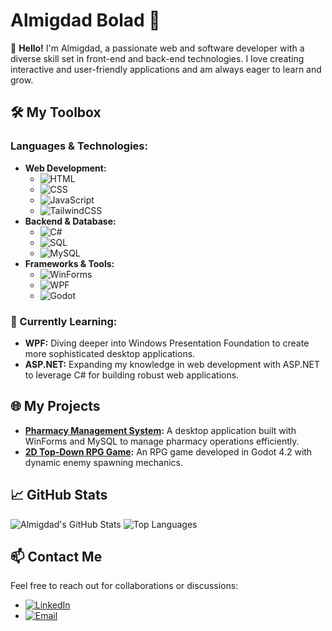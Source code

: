 # Almigdad Bolad 🌟

👋 **Hello!** I'm Almigdad, a passionate web and software developer with a diverse skill set in front-end and back-end technologies. I love creating interactive and user-friendly applications and am always eager to learn and grow.

## 🛠️ My Toolbox

### Languages & Technologies:
- **Web Development:** 
  - ![HTML](https://img.shields.io/badge/HTML-E34F26?style=flat&logo=html5&logoColor=white)
  - ![CSS](https://img.shields.io/badge/CSS-1572B6?style=flat&logo=css3&logoColor=white)
  - ![JavaScript](https://img.shields.io/badge/JavaScript-F7DF1E?style=flat&logo=javascript&logoColor=black)
  - ![TailwindCSS](https://img.shields.io/badge/TailwindCSS-38B2AC?style=flat&logo=tailwind-css&logoColor=white)
- **Backend & Database:**
  - ![C#](https://img.shields.io/badge/C%23-239120?style=flat&logo=c-sharp&logoColor=white)
  - ![SQL](https://img.shields.io/badge/SQL-4479A1?style=flat&logo=mysql&logoColor=white)
  - ![MySQL](https://img.shields.io/badge/MySQL-4479A1?style=flat&logo=mysql&logoColor=white)
- **Frameworks & Tools:**
  - ![WinForms](https://img.shields.io/badge/WinForms-0078D6?style=flat&logo=windows&logoColor=white)
  - ![WPF](https://img.shields.io/badge/WPF-68217A?style=flat&logo=windows&logoColor=white)
  - ![Godot](https://img.shields.io/badge/Godot-478CBF?style=flat&logo=godot-engine&logoColor=white)

### 🌱 Currently Learning:
- **WPF:** Diving deeper into Windows Presentation Foundation to create more sophisticated desktop applications.
- **ASP.NET:** Expanding my knowledge in web development with ASP.NET to leverage C# for building robust web applications.

## 🌐 My Projects

- **[Pharmacy Management System](https://github.com/username/pharmacy-management-system):** A desktop application built with WinForms and MySQL to manage pharmacy operations efficiently.
- **[2D Top-Down RPG Game](https://github.com/username/top-down-rpg):** An RPG game developed in Godot 4.2 with dynamic enemy spawning mechanics.

## 📈 GitHub Stats

![Almigdad's GitHub Stats](https://github-readme-stats.vercel.app/api?username=YourUsername&show_icons=true&theme=radical)
![Top Languages](https://github-readme-stats.vercel.app/api/top-langs/?username=YourUsername&layout=compact&theme=radical)

## 📫 Contact Me

Feel free to reach out for collaborations or discussions:

- [![LinkedIn](https://img.shields.io/badge/LinkedIn-0077B5?style=flat&logo=linkedin&logoColor=white)](https://www.linkedin.com/in/almigdad-bolad/)
- [![Email](https://img.shields.io/badge/Email-D14836?style=flat&logo=gmail&logoColor=white)](mailto:almigdadbolad@gmail.com)
